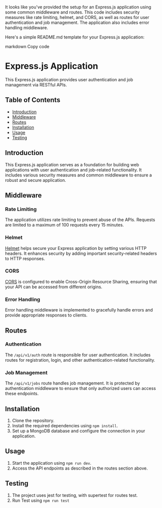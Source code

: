It looks like you've provided the setup for an Express.js application using some common middleware and routes. This code includes security measures like rate limiting, helmet, and CORS, as well as routes for user authentication and job management. The application also includes error handling middleware.

Here's a simple README.md template for your Express.js application:

markdown
Copy code

# Express.js Application

This Express.js application provides user authentication and job management via RESTful APIs.

## Table of Contents

- [Introduction](#introduction)
- [Middleware](#middleware)
- [Routes](#routes)
- [Installation](#installation)
- [Usage](#usage)
- [Testing](#testing)

## Introduction

This Express.js application serves as a foundation for building web applications with user authentication and job-related functionality. It includes various security measures and common middleware to ensure a robust and secure application.

## Middleware

### Rate Limiting

The application utilizes rate limiting to prevent abuse of the APIs. Requests are limited to a maximum of 100 requests every 15 minutes.

### Helmet

[Helmet](https://www.npmjs.com/package/helmet) helps secure your Express application by setting various HTTP headers. It enhances security by adding important security-related headers to HTTP responses.

### CORS

[CORS](https://www.npmjs.com/package/cors) is configured to enable Cross-Origin Resource Sharing, ensuring that your API can be accessed from different origins.

### Error Handling

Error handling middleware is implemented to gracefully handle errors and provide appropriate responses to clients.

## Routes

### Authentication

The `/api/v1/auth` route is responsible for user authentication. It includes routes for registration, login, and other authentication-related functionality.

### Job Management

The `/api/v1/jobs` route handles job management. It is protected by authentication middleware to ensure that only authorized users can access these endpoints.

## Installation

1. Clone the repository.
2. Install the required dependencies using `npm install`.
3. Set up a MongoDB database and configure the connection in your application.

## Usage

1. Start the application using `npm run dev`.
2. Access the API endpoints as described in the routes section above.

## Testing

1. The project uses jest for testing, with supertest for routes test.
2. Run Test using `npm run test`
